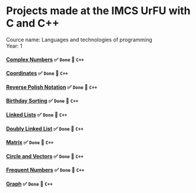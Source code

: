 # Projects made at the IMCS UrFU with C and C++
Cource name: Languages and technologies of programming <br>
Year: 1

#### [Complex Numbers](https://github.com/aqerd/MathMech-Projects/tree/main/ComplexNumbers) :white_check_mark: `Done` :large_blue_circle: `C++`
#### [Coordinates](https://github.com/aqerd/MathMech-Projects/tree/main/Coordinates) :white_check_mark: `Done` :large_blue_circle: `C++`
#### [Reverse Polish Notation](https://github.com/aqerd/MathMech-Projects/tree/main/ReversePolishNotation) :white_check_mark: `Done` :large_blue_circle: `C++`
#### [Birthday Sorting](https://github.com/aqerd/MathMech-Projects/tree/main/BirthdaySorting) :white_check_mark: `Done` :large_blue_circle: `C++`
#### [Linked Lists](https://github.com/aqerd/MathMech-Projects/tree/main/Linked%20Lists) :white_check_mark: `Done` :large_blue_circle: `C++`
#### [Doubly Linked List](https://github.com/aqerd/MathMech-Projects/tree/main/DoublyLinkedList) :white_check_mark: `Done` :large_blue_circle: `C++`
#### [Matrix](https://github.com/aqerd/MathMech-Projects/tree/main/Matrix) :white_check_mark: `Done` :large_blue_circle: `C++`
#### [Circle and Vectors](https://github.com/aqerd/MathMech-Projects/tree/main/Circle%20and%20Vectors) :white_check_mark: `Done` :large_blue_circle: `C++`
#### [Frequent Numbers](https://github.com/aqerd/MathMech-Projects/tree/main/FrequentNumbers) :white_check_mark: `Done` :large_blue_circle: `C++`
#### [Graph](https://github.com/aqerd/MathMech-Projects/tree/main/Graph) :white_check_mark: `Done` :large_blue_circle: `C++`
